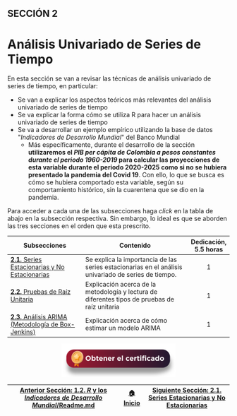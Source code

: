 ## SECCIÓN 2
# Análisis Univariado de Series de Tiempo

En esta sección se van a revisar las técnicas de análisis univariado de series de tiempo, en particular:
* Se van a explicar los aspectos teóricos más relevantes del análisis univariado de series de tiempo
* Se va explicar la forma cómo se utiliza R para hacer un análisis univariado de series de tiempo
* Se va a desarrollar un ejemplo empírico utilizando la base de datos "_Indicadores de Desarrollo Mundial_" del Banco Mundial
  * Más específicamente, durante el desarrollo de la sección **utilizaremos el _PIB per cápita de Colombia a pesos constantes durante el periodo 1960-2019_ para calcular las proyecciones de esta variable durante el periodo 2020-2025 como si no se hubiera presentado la pandemia del Covid 19**. Con ello, lo que se busca es cómo se hubiera comportado esta variable, según su comportamiento histórico, sin la cuarentena que se dio en la pandemia. 

Para acceder a cada una de las subsecciones haga _click_ en la tabla de abajo en la subsección respectiva. Sin embargo, lo ideal es que se aborden las tres secciones en el orden que esta prescrito.

| Subsecciones                                                                   | Contenido                                                                                            | Dedicación,<br> 5.5 horas | 
|--------------------------------------------------------------------------------|------------------------------------------------------------------------------------------------------|:-------------------------:|
| [**2.1.** Series Estacionarias y No Estacionarias](Seccion02_01/Readme.md)     | Se explica la importancia de las series estacionarias en el análisis univariado de series de tiempo. |              1            | 
| [**2.2.** Pruebas de Raíz Unitaria](Seccion02_02/Readme.md) | Explicación acerca de la metodología y lectura de diferentes tipos de pruebas de raíz unitaria                          |              1            | 
| [**2.3.** Análisis ARIMA (Metodología de Box-Jenkins)](Seccion02_03/Readme.md) | Explicación acerca de cómo estimar un modelo ARIMA                                                   |              1            | 

<div align="center"><a href="https://enlace-academico.escuelaing.edu.co/psc/FORMULARIO/EMPLOYEE/SA/c/EC_LOCALIZACION_RE.LC_FRM_ADMEDCO_FL.GBL" target="_blank"><img src="https://github.com/alvaroperdomo/World-Econometrics/blob/main/.icons/IconCEHBotonCertificado.png" alt="World-Econometrics" width="260" border="0" /></a></div>


| [Anterior Sección: 1.2. _R_ y los _Indicadores de Desarrollo Mundial_/Readme.md](../Seccion01/Seccion01_02/Readme.md) | [:house: Inicio](../README.md) |[Siguiente Sección: 2.1. Series Estacionarias y No Estacionarias](Seccion02_01/Readme.md) |
|-------------------------------------------------------------------------------------------------------------|--------------------------------|-------------------------------------------------------------------------------------------|

